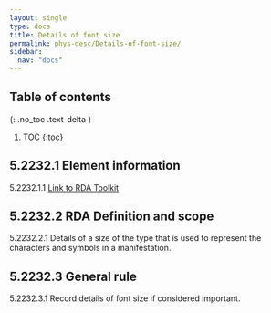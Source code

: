 ```yaml
---
layout: single
type: docs
title: Details of font size
permalink: phys-desc/Details-of-font-size/
sidebar:
  nav: "docs"
---
```


## Table of contents
{: .no_toc .text-delta }

1. TOC
{:toc}

## 5.2232.1 Element information

<a name="5.2232.1.1">5.2232.1.1</a> [Link to RDA Toolkit](
https://beta.rdatoolkit.org/en-US_ala-d818f2c6-cced-357b-87ca-a4b482a249c4)

## 5.2232.2 RDA Definition and scope

<a name="5.2232.2.1">5.2232.2.1</a> Details of a size of the type that is used to represent the characters and symbols in a manifestation.

## 5.2232.3 General rule 

<a name="5.2232.3.1">5.2232.3.1</a> Record details of font size if considered important.